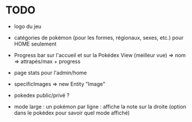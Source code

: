 # TODO
- logo du jeu

- catégories de pokémon (pour les formes, régionaux, sexes, etc.) pour HOME seulement

- Progress bar sur l'accueil et sur la Pokédex View (meilleur vue)
  => nom
  => attrapés/max + progress

- page stats pour l'admin/home

- specificImages => new Entity "Image"

- pokedex public/privé ?

- mode large : un pokémon par ligne : affiche la note sur la droite (option dans le pokédex pour savoir quel mode affiché)